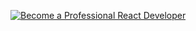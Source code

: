 [![Become a Professional React Developer](https://reactbootcamp.nyc3.digitaloceanspaces.com/cover.png)](https://www.reactbootcamp.com)
